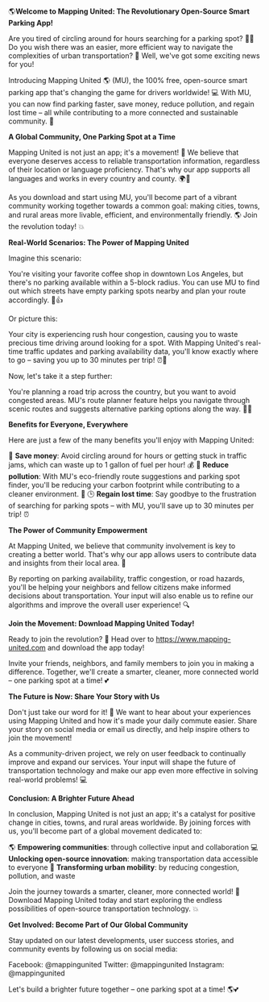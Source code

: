 🌎**Welcome to Mapping United: The Revolutionary Open-Source Smart Parking App!**

Are you tired of circling around for hours searching for a parking spot? 🚗💨 Do you wish there was an easier, more efficient way to navigate the complexities of urban transportation? 🤔 Well, we've got some exciting news for you!

Introducing Mapping United 🌎 (MU), the 100% free, open-source smart parking app that's changing the game for drivers worldwide! 💻 With MU, you can now find parking faster, save money, reduce pollution, and regain lost time – all while contributing to a more connected and sustainable community. 🌈

**A Global Community, One Parking Spot at a Time**

Mapping United is not just an app; it's a movement! 🚀 We believe that everyone deserves access to reliable transportation information, regardless of their location or language proficiency. That's why our app supports all languages and works in every country and county. 🌍💬

As you download and start using MU, you'll become part of a vibrant community working together towards a common goal: making cities, towns, and rural areas more livable, efficient, and environmentally friendly. 🌎 Join the revolution today! 💥

**Real-World Scenarios: The Power of Mapping United**

Imagine this scenario:

You're visiting your favorite coffee shop in downtown Los Angeles, but there's no parking available within a 5-block radius. You can use MU to find out which streets have empty parking spots nearby and plan your route accordingly. 📍👍

Or picture this:

Your city is experiencing rush hour congestion, causing you to waste precious time driving around looking for a spot. With Mapping United's real-time traffic updates and parking availability data, you'll know exactly where to go – saving you up to 30 minutes per trip! ⏰💨

Now, let's take it a step further:

You're planning a road trip across the country, but you want to avoid congested areas. MU's route planner feature helps you navigate through scenic routes and suggests alternative parking options along the way. 🚗🌄

**Benefits for Everyone, Everywhere**

Here are just a few of the many benefits you'll enjoy with Mapping United:

💸 **Save money**: Avoid circling around for hours or getting stuck in traffic jams, which can waste up to 1 gallon of fuel per hour! 💰
💚 **Reduce pollution**: With MU's eco-friendly route suggestions and parking spot finder, you'll be reducing your carbon footprint while contributing to a cleaner environment. 🌿
🕒️ **Regain lost time**: Say goodbye to the frustration of searching for parking spots – with MU, you'll save up to 30 minutes per trip! ⏰

**The Power of Community Empowerment**

At Mapping United, we believe that community involvement is key to creating a better world. That's why our app allows users to contribute data and insights from their local area. 🤝

By reporting on parking availability, traffic congestion, or road hazards, you'll be helping your neighbors and fellow citizens make informed decisions about transportation. Your input will also enable us to refine our algorithms and improve the overall user experience! 🔍

**Join the Movement: Download Mapping United Today!**

Ready to join the revolution? 🚀 Head over to https://www.mapping-united.com and download the app today!

Invite your friends, neighbors, and family members to join you in making a difference. Together, we'll create a smarter, cleaner, more connected world – one parking spot at a time! 💕

**The Future is Now: Share Your Story with Us**

Don't just take our word for it! 🤔 We want to hear about your experiences using Mapping United and how it's made your daily commute easier. Share your story on social media or email us directly, and help inspire others to join the movement!

As a community-driven project, we rely on user feedback to continually improve and expand our services. Your input will shape the future of transportation technology and make our app even more effective in solving real-world problems! 💻

**Conclusion: A Brighter Future Ahead**

In conclusion, Mapping United is not just an app; it's a catalyst for positive change in cities, towns, and rural areas worldwide. By joining forces with us, you'll become part of a global movement dedicated to:

🌎 **Empowering communities**: through collective input and collaboration
💻 **Unlocking open-source innovation**: making transportation data accessible to everyone
🚗 **Transforming urban mobility**: by reducing congestion, pollution, and waste

Join the journey towards a smarter, cleaner, more connected world! 🌈 Download Mapping United today and start exploring the endless possibilities of open-source transportation technology. 💥

**Get Involved: Become Part of Our Global Community**

Stay updated on our latest developments, user success stories, and community events by following us on social media:

Facebook: @mappingunited
Twitter: @mappingunited
Instagram: @mappingunited

Let's build a brighter future together – one parking spot at a time! 🌎💕